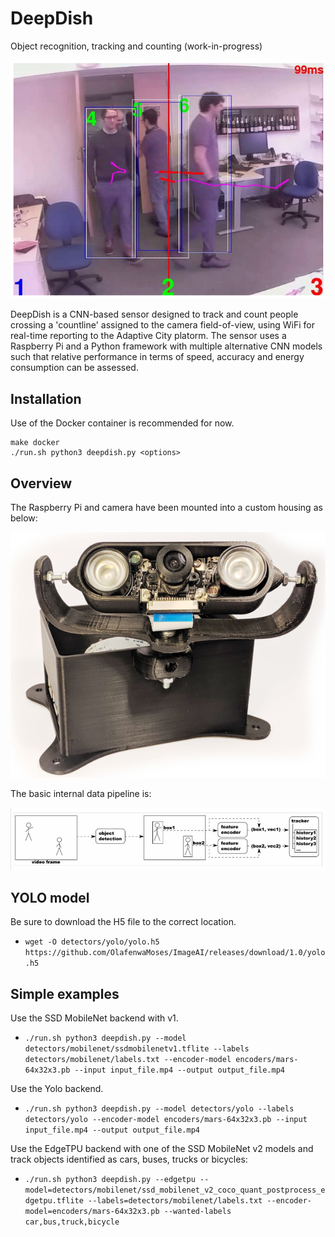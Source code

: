 # DeepDish

Object recognition, tracking and counting (work-in-progress)

![person detection and tracking](docs/images/titan.png)

DeepDish is a CNN-based sensor designed to track and count people crossing a 'countline' assigned to the
camera field-of-view, using WiFi for real-time reporting to the Adaptive City platorm. The sensor uses a Raspberry
Pi and a Python framework with multiple alternative CNN models such that relative performance in terms of speed, 
accuracy and energy consumption can be assessed.

## Installation

Use of the Docker container is recommended for now.
```
make docker
./run.sh python3 deepdish.py <options>
```
## Overview

The Raspberry Pi and camera have been mounted into a custom housing as below:

![prototype DeepDish unit](docs/images/huey.png)

The basic internal data pipeline is:

![pipeline](docs/images/tracking-by-detection-pipeline.png)

## YOLO model

Be sure to download the H5 file to the correct location.

- `wget -O detectors/yolo/yolo.h5 https://github.com/OlafenwaMoses/ImageAI/releases/download/1.0/yolo.h5`

## Simple examples

Use the SSD MobileNet backend with v1.
- `./run.sh python3 deepdish.py --model detectors/mobilenet/ssdmobilenetv1.tflite --labels detectors/mobilenet/labels.txt --encoder-model encoders/mars-64x32x3.pb --input input_file.mp4 --output output_file.mp4`

Use the Yolo backend.
- `./run.sh python3 deepdish.py --model detectors/yolo --labels detectors/yolo --encoder-model encoders/mars-64x32x3.pb --input input_file.mp4 --output output_file.mp4`

Use the EdgeTPU backend with one of the SSD MobileNet v2 models and track objects identified as cars, buses, trucks or bicycles:
- `./run.sh python3 deepdish.py --edgetpu --model=detectors/mobilenet/ssd_mobilenet_v2_coco_quant_postprocess_edgetpu.tflite --labels=detectors/mobilenet/labels.txt --encoder-model=encoders/mars-64x32x3.pb --wanted-labels car,bus,truck,bicycle`
